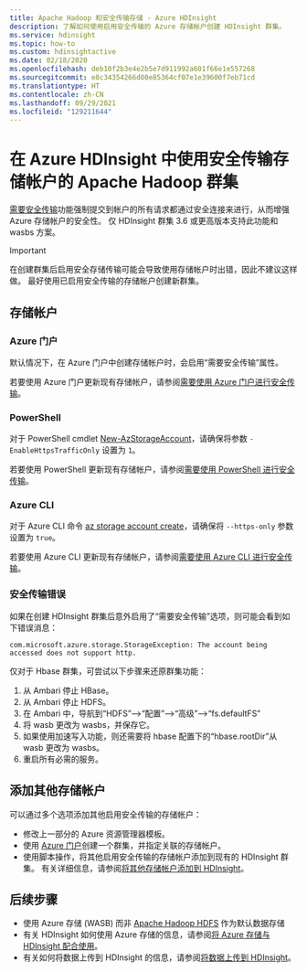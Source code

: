 ```yaml
---
title: Apache Hadoop 和安全传输存储 - Azure HDInsight
description: 了解如何使用启用安全传输的 Azure 存储帐户创建 HDInsight 群集。
ms.service: hdinsight
ms.topic: how-to
ms.custom: hdinsightactive
ms.date: 02/18/2020
ms.openlocfilehash: deb10f2b3e4e2b5e7d911992a601f66e1e557268
ms.sourcegitcommit: e8c34354266d00e85364cf07e1e39600f7eb71cd
ms.translationtype: HT
ms.contentlocale: zh-CN
ms.lasthandoff: 09/29/2021
ms.locfileid: "129211644"
---
```

# <a name="apache-hadoop-clusters-with-secure-transfer-storage-accounts-in-azure-hdinsight"></a>在 Azure HDInsight 中使用安全传输存储帐户的 Apache Hadoop 群集

[需要安全传输](../storage/common/storage-require-secure-transfer.md)功能强制提交到帐户的所有请求都通过安全连接来进行，从而增强 Azure 存储帐户的安全性。 仅 HDInsight 群集 3.6 或更高版本支持此功能和 wasbs 方案。

> [!IMPORTANT]
> 在创建群集后启用安全存储传输可能会导致使用存储帐户时出错，因此不建议这样做。 最好使用已启用安全传输的存储帐户创建新群集。

## <a name="storage-accounts"></a>存储帐户

### <a name="azure-portal"></a>Azure 门户

默认情况下，在 Azure 门户中创建存储帐户时，会启用“需要安全传输”属性。

若要使用 Azure 门户更新现有存储帐户，请参阅[需要使用 Azure 门户进行安全传输](../storage/common/storage-require-secure-transfer.md#require-secure-transfer-for-an-existing-storage-account)。

### <a name="powershell"></a>PowerShell

对于 PowerShell cmdlet [New-AzStorageAccount](/powershell/module/az.storage/new-azstorageaccount)，请确保将参数 `-EnableHttpsTrafficOnly` 设置为 `1`。

若要使用 PowerShell 更新现有存储帐户，请参阅[需要使用 PowerShell 进行安全传输](../storage/common/storage-require-secure-transfer.md#require-secure-transfer-with-powershell)。

### <a name="azure-cli"></a>Azure CLI

对于 Azure CLI 命令 [az storage account create](/cli/azure/storage/account#az_storage_account_create)，请确保将 `--https-only` 参数设置为 `true`。

若要使用 Azure CLI 更新现有存储帐户，请参阅[需要使用 Azure CLI 进行安全传输](../storage/common/storage-require-secure-transfer.md#require-secure-transfer-with-azure-cli)。

### <a name="secure-transfer-errors"></a>安全传输错误


如果在创建 HDInsight 群集后意外启用了“需要安全传输”选项，则可能会看到如下错误消息：

`com.microsoft.azure.storage.StorageException: The account being accessed does not support http.`

仅对于 Hbase 群集，可尝试以下步骤来还原群集功能：
1. 从 Ambari 停止 HBase。
2. 从 Ambari 停止 HDFS。
3. 在 Ambari 中，导航到“HDFS”-->“配置”-->“高级”-->“fs.defaultFS”
4. 将 wasb 更改为 wasbs，并保存它。
5. 如果使用加速写入功能，则还需要将 hbase 配置下的“hbase.rootDir”从 wasb 更改为 wasbs。
6. 重启所有必需的服务。

## <a name="add-additional-storage-accounts"></a>添加其他存储帐户

可以通过多个选项添加其他启用安全传输的存储帐户：

* 修改上一部分的 Azure 资源管理器模板。
* 使用 [Azure 门户](https://portal.azure.com)创建一个群集，并指定关联的存储帐户。
* 使用脚本操作，将其他启用安全传输的存储帐户添加到现有的 HDInsight 群集。 有关详细信息，请参阅[将其他存储帐户添加到 HDInsight](hdinsight-hadoop-add-storage.md)。

## <a name="next-steps"></a>后续步骤

* 使用 Azure 存储 (WASB) 而非 [Apache Hadoop HDFS](https://hadoop.apache.org/docs/current/hadoop-project-dist/hadoop-hdfs/HdfsUserGuide.html) 作为默认数据存储
* 有关 HDInsight 如何使用 Azure 存储的信息，请参阅[将 Azure 存储与 HDInsight 配合使用](hdinsight-hadoop-use-blob-storage.md)。
* 有关如何将数据上传到 HDInsight 的信息，请参阅[将数据上传到 HDInsight](hdinsight-upload-data.md)。
